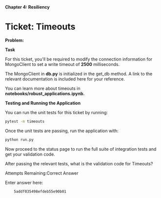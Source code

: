 **Chapter 4: Resiliency**

# Ticket: Timeouts
**Problem:**

**Task**

For this ticket, you'll be required to modify the connection information for MongoClient to set a write timeout of **2500** milliseconds.

The MongoClient in **db.py** is initialized in the get_db method. A link to the relevant documentation is included here for your reference.

You can learn more about timeouts in **notebooks/robust_applications.ipynb.**

**Testing and Running the Application**

You can run the unit tests for this ticket by running:

```bash
pytest -m timeouts
```
Once the unit tests are passing, run the application with:

```bash
python run.py
```
Now proceed to the status page to run the full suite of integration tests and get your validation code.

After passing the relevant tests, what is the validation code for Timeouts?

Attempts Remaining:Correct Answer

Enter answer here:

        5addf035498efdeb55e90b01
